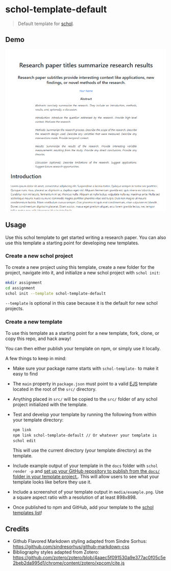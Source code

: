 # schol-template-default

> Default template for [schol](https://github.com/schol-js/schol).

## Demo

[![thumbnail](https://github.com/schol-js/schol-template-default/blob/master/media/example.png)](https://schol-js.github.io/schol-template-default)

## Usage

Use this schol template to get started writing a research paper. You can also use this template a starting point for developing new templates.

### Create a new schol project

To create a new project using this template, create a new folder for the project, navigate into it, and initialize a new schol project with `schol init`:

```sh
mkdir assignment
cd assignment
schol init --template schol-template-default
```

`--template` is optional in this case because it is the default for new schol projects.

### Create a new template

To use this template as a starting point for a new template, fork, clone, or copy this repo, and hack away!

You can then either publish your template on npm, or simply use it locally.

A few things to keep in mind:

 - Make sure your package name starts with `schol-template-` to make it easy to find

 - The `main` property in `package.json` must point to a valid [EJS](http://ejs.co/) template located in the root of the `src/` directory.

 - Anything placed in `src/` will be copied to the `src/` folder of any schol project initialized with the template.

 - Test and develop your template by running the following from within your template directory:

   ```sh
   npm link
   npm link schol-template-default // Or whatever your template is
   schol edit
   ```
  
   This will use the current directory (your template directory) as the template.

 - Include example output of your template in the `docs` folder with `schol render -p` and [set up your GitHub repository to publish from the `docs/` folder in your template project.](https://help.github.com/articles/configuring-a-publishing-source-for-github-pages/#publishing-your-github-pages-site-from-a-docs-folder-on-your-master-branch). This will allow users to see what your template looks like before they use it.

 - Include a screenshot of your template output in `media/example.png`. Use a square aspect ratio with a resolution of at least 898x898.

 - Once published to npm and GitHub, add your template to the [schol templates list](https://github.com/schol-js/schol/wiki/templates)!

## Credits

 - Github Flavored Markdown styling adapted from Sindre Sorhus: https://github.com/sindresorhus/github-markdown-css
 - Bibliography styles adapted from Zotero: https://github.com/zotero/zotero/blob/4aaec5f091530a9e377ac0f05c5e2beb2da995d1/chrome/content/zotero/xpcom/cite.js
